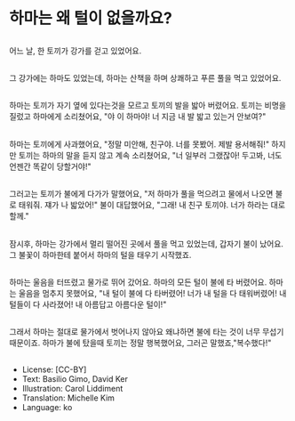 # 하마는 왜 털이 없을까요?

##
어느 날, 한 토끼가 강가를 걷고 있었어요.

##
그 강가에는 하마도 있었는데, 하마는 산책을 하며 상쾌하고 푸른 풀을 먹고 있었어요.

##
하마는 토끼가 자기 옆에 있다는것을 모르고 토끼의 발을 밟아 버렸어요. 토끼는 비명을 질렀고 하마에게 소리쳤어요, "야 이 하마야! 너 지금 내 발 밟고 있는거 안보여?"

##
하마는 토끼에게 사과했어요, "정말 미안해, 친구야. 너를 못봤어. 제발 용서해줘!" 하지만 토끼는 하마의 말을 듣지 않고 계속 소리쳤어요, "너 일부러 그랬잖아! 두고봐, 너도 언젠간 똑같이 당할거야!"

##
그러고는 토끼가 불에게 다가가 말했어요, "저 하마가 풀을 먹으려고 물에서 나오면 불로 태워줘. 쟤가 나 밟았어!" 불이 대답했어요, "그래! 내 친구 토끼야. 너가 하라는 대로 할께."

##
잠시후, 하마는 강가에서 멀리 떨어진 곳에서 풀을 먹고 있었는데, 갑자기 불이 났어요. 그 불꽃이 하마한테 붙어서 하마의 털을 태우기 시작했죠.

##
하마는 울음을 터뜨렸고 물가로 뛰어 갔어요. 하마의 모든 털이 불에 타 버렸어요. 하마는 울음을 멈추지 못했어요, "내 털이 불에 다 타버렸어! 너가 내 털을 다 태워버렸어! 내 털들이 다 사라졌어! 내 아름답고 아름다운 털이!"

##
그래서 하마는 절대로 물가에서 벗어나지 않아요 왜냐하면 불에 타는 것이 너무 무섭기 때문이죠. 하마가 불에 탔을때 토끼는 정말 행복했어요, 그러곤 말했죠,"복수했다!"

##
* License: [CC-BY]
* Text: Basilio Gimo, David Ker
* Illustration: Carol Liddiment
* Translation: Michelle Kim
* Language: ko
